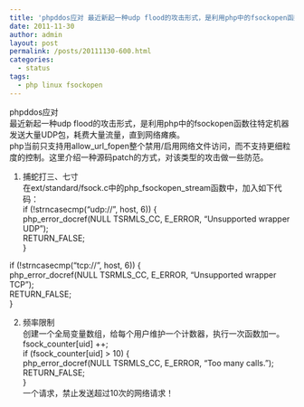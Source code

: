 ```yaml
---
title: 'phpddos应对 最近新起一种udp flood的攻击形式，是利用php中的fsockopen函数往特定机器发送大量UDP包，耗费大量流量，直到网络瘫痪。 php当前只支持用allow url fopen整个禁用 启用网络文件访问，而不支持更细粒度的控制。这里介绍一种源码patch的方式，对该类型的攻击做一些防范。 1&#8230;'
date: 2011-11-30
author: admin
layout: post
permalink: /posts/20111130-600.html
categories:
  - status
tags:
  - php linux fsockopen
---
```

phpddos应对  
最近新起一种udp flood的攻击形式，是利用php中的fsockopen函数往特定机器发送大量UDP包，耗费大量流量，直到网络瘫痪。  
php当前只支持用allow\_url\_fopen整个禁用/启用网络文件访问，而不支持更细粒度的控制。这里介绍一种源码patch的方式，对该类型的攻击做一些防范。

1. 捕蛇打三、七寸  
在ext/standard/fsock.c中的php\_fsockopen\_stream函数中，加入如下代码：  
if (!strncasecmp(&#8220;udp://&#8221;, host, 6)) {  
php\_error\_docref(NULL TSRMLS\_CC, E\_ERROR, &#8220;Unsupported wrapper UDP&#8221;);  
RETURN_FALSE;  
}

if (!strncasecmp(&#8220;tcp://&#8221;, host, 6)) {  
php\_error\_docref(NULL TSRMLS\_CC, E\_ERROR, &#8220;Unsupported wrapper TCP&#8221;);  
RETURN_FALSE;  
}

2. 频率限制  
创建一个全局变量数组，给每个用户维护一个计数器，执行一次函数加一。  
fsock_counter[uid] ++;  
if (fsock_counter[uid] > 10) {  
php\_error\_docref(NULL TSRMLS\_CC, E\_ERROR, &#8220;Too many calls.&#8221;);  
RETURN_FALSE;  
}  
一个请求，禁止发送超过10次的网络请求！